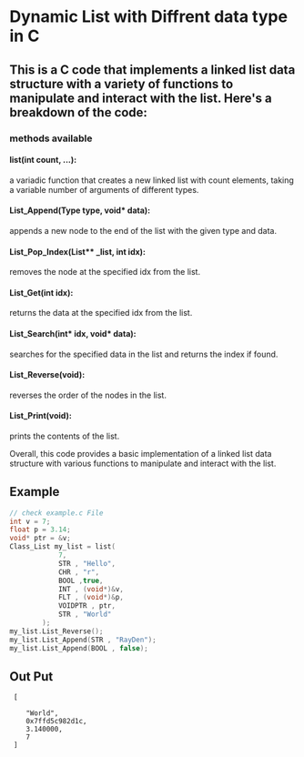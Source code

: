 # Dynamic List with Diffrent data type in C

## This is a C code that implements a linked list data structure with a variety of functions to manipulate and interact with the list. Here's a breakdown of the code:

### methods available

#### list(int count, ...): 
a variadic function that creates a new linked list with count elements, taking a variable number of arguments of different types.
#### List_Append(Type type, void* data): 
appends a new node to the end of the list with the given type and data.
#### List_Pop_Index(List** _list, int idx): 
removes the node at the specified idx from the list.
#### List_Get(int idx): 
returns the data at the specified idx from the list.
#### List_Search(int* idx, void* data): 
searches for the specified data in the list and returns the index if found.
#### List_Reverse(void): 
reverses the order of the nodes in the list.
#### List_Print(void): 
prints the contents of the list.

Overall, this code provides a basic implementation of a linked list data structure with various functions to manipulate and interact with the list.

## Example
```c
// check example.c File
int v = 7;
float p = 3.14;
void* ptr = &v;
Class_List my_list = list(
            7,
            STR , "Hello",
            CHR , "r",
            BOOL ,true,
            INT , (void*)&v,
            FLT , (void*)&p,
            VOIDPTR , ptr,
            STR , "World"
        );
my_list.List_Reverse();
my_list.List_Append(STR , "RayDen");
my_list.List_Append(BOOL , false);
```
## Out Put 
```console
 [
 
 	"World",
 	0x7ffd5c982d1c,
 	3.140000,
 	7
 ]
```
